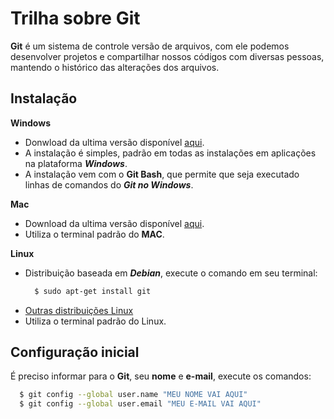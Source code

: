 # Trilha sobre Git

**Git** é um sistema de controle versão de arquivos, com ele podemos desenvolver projetos e compartilhar nossos códigos com diversas pessoas, mantendo o histórico das alterações dos arquivos.

## Instalação
**Windows**
  - Donwload da ultima versão disponível [aqui](https://gitforwindows.org/).
  - A instalação é simples, padrão em todas as instalações em aplicações na plataforma ***Windows***.
  - A instalação vem com o **Git Bash**, que permite que seja executado linhas de comandos do ***Git no Windows***.
  
**Mac**
  - Download da ultima versão disponível [aqui](https://git-scm.com/download/mac).
  - Utiliza o terminal padrão do **MAC**.

**Linux**
- Distribuição baseada em ***Debian***, execute o comando em seu terminal:
  ```bash
    $ sudo apt-get install git
  ```
- [Outras distribuições Linux](http://git-scm.com/download/linux)
- Utiliza o terminal padrão do Linux.

## Configuração inicial

É preciso informar para o **Git**, seu **nome** e **e-mail**, execute os comandos:
  ```bash
    $ git config --global user.name "MEU NOME VAI AQUI"
    $ git config --global user.email "MEU E-MAIL VAI AQUI"
  ```
